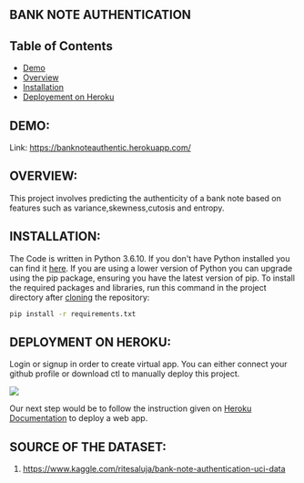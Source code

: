 ## BANK NOTE AUTHENTICATION

## Table of Contents
  * [Demo](#demo)
  * [Overview](#overview)
  * [Installation](#installation)
  * [Deployement on Heroku](#deployement-on-heroku)

## DEMO:
Link: https://banknoteauthentic.herokuapp.com/

## OVERVIEW:
This project involves predicting the authenticity of a bank note based on features such as variance,skewness,cutosis and entropy.

## INSTALLATION:
The Code is written in Python 3.6.10. If you don't have Python installed you can find it [here](https://www.python.org/downloads/). If you are using a lower version of Python you can upgrade using the pip package, ensuring you have the latest version of pip. To install the required packages and libraries, run this command in the project directory after [cloning](https://www.howtogeek.com/451360/how-to-clone-a-github-repository/) the repository:
```bash
pip install -r requirements.txt
```
## DEPLOYMENT ON HEROKU:
Login or signup in order to create virtual app. You can either connect your github profile or download ctl to manually deploy this project.

[![](https://i.imgur.com/dKmlpqX.png)](https://heroku.com)

Our next step would be to follow the instruction given on [Heroku Documentation](https://devcenter.heroku.com/articles/getting-started-with-python) to deploy a web app.

## SOURCE OF THE DATASET:
1. https://www.kaggle.com/ritesaluja/bank-note-authentication-uci-data